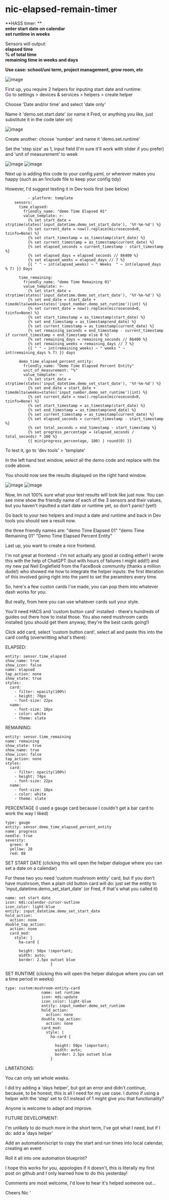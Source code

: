 # nic-elapsed-remain-timer

**HASS timer: **   
**enter start date on calendar**  
**set runtime in weeks** 

Sensors will output:  
**elapsed time**  
**% of total time**   
**remaining time in weeks and days**   


**Use case: school/uni term, project management, grow room, etc**

![image](https://github.com/nic-nicol/nic-elapsed-remain-timer/assets/98160640/ed4e0f50-be5f-4245-bae1-a8297161bed6)

First up, you require 2 helpers for inputing start date and runtime:  
Go to settings > devices & services > helpers > create helper

Choose 'Date and/or time' and select 'date only'

Name it 'demo.set.start.date' (or name it Fred, or anything you like, just substitute it in the code later on)

![image](https://github.com/nic-nicol/nic-elapsed-remain-timer/assets/98160640/7dcc7747-635e-4f11-9e36-fee8c3d64331)

Create another: choose 'number' and name it 'demo.set.runtime' 

Set the 'step size' as 1, input field (I'm sure it'll work with slider if you prefer) and 'unit of measurement' to week
    
![image](https://github.com/nic-nicol/nic-elapsed-remain-timer/assets/98160640/0ca3184a-cd70-4548-a3e8-08a5d57bd80d)
![image](https://github.com/nic-nicol/nic-elapsed-remain-timer/assets/98160640/20f3029f-dce7-4390-8724-dcfe22ba972c)


Next up is adding this code to your config.yaml, or wherever makes you happy (such as an !include file to keep your config tidy)

However, I'd suggest testing it in Dev tools first (see below) 


```
          - platform: template
    sensors:
      time_elapsed:
        friendly_name: "demo Time Elapsed 01"
        value_template: >-
          {% set start_date = strptime(states('input_datetime.demo_set_start_date'), '%Y-%m-%d') %}  
          {% set current_date = now().replace(microsecond=0, tzinfo=None) %}
          {% set start_timestamp = as_timestamp(start_date) %}
          {% set current_timestamp = as_timestamp(current_date) %}
          {% set elapsed_seconds = current_timestamp - start_timestamp %}
          {% set elapsed_days = elapsed_seconds // 86400 %}
          {% set elapsed_weeks = elapsed_days // 7 %}
          {{ " " ~ int(elapsed_weeks) ~ " Weeks  " ~ int(elapsed_days % 7) }} Days

      time_remaining:
        friendly_name: "demo Time Remaining 01"
        value_template: >-
          {% set start_date = strptime(states('input_datetime.demo_set_start_date'), '%Y-%m-%d') %} 
          {% set end_date = start_date + timedelta(weeks=states('input_number.demo_set_runtime')|int) %}
          {% set current_date = now().replace(microsecond=0, tzinfo=None) %}
          {% set start_timestamp = as_timestamp(start_date) %}
          {% set end_timestamp = as_timestamp(end_date) %}
          {% set current_timestamp = as_timestamp(current_date) %}
          {% set remaining_seconds = end_timestamp - current_timestamp if current_timestamp < end_timestamp else 0 %}
          {% set remaining_days = remaining_seconds // 86400 %}
          {% set remaining_weeks = remaining_days // 7 %}
          {{ " " ~ int(remaining_weeks) ~ " weeks " ~ int(remaining_days % 7) }} days

      demo_time_elapsed_percent_entity:
        friendly_name: "Demo Time Elapsed Percent Entity"
        unit_of_measurement: "%"
        value_template: >-
          {% set start_date = strptime(states('input_datetime.demo_set_start_date'), '%Y-%m-%d') %}  
          {% set end_date = start_date + timedelta(weeks=states('input_number.demo_set_runtime')|int) %}
          {% set current_date = now().replace(microsecond=0, tzinfo=None) %}
          {% set start_timestamp = as_timestamp(start_date) %}
          {% set end_timestamp = as_timestamp(end_date) %}
          {% set current_timestamp = as_timestamp(current_date) %}
          {% set elapsed_seconds = current_timestamp - start_timestamp %}
          {% set total_seconds = end_timestamp - start_timestamp %}
          {% set progress_percentage = (elapsed_seconds / total_seconds) * 100 %}
          {{ min(progress_percentage, 100) | round(0) }}
```

To test it, go to 'dev tools' > 'template'

In the left hand test window, select all the demo code and replace with the code above.

You should now see the results displayed on the right hand window.

![image](https://github.com/nic-nicol/nic-elapsed-remain-timer/assets/98160640/74dc3c0f-6c43-4afe-8750-f84de20735c5)
![image](https://github.com/nic-nicol/nic-elapsed-remain-timer/assets/98160640/42065df8-6ed5-4378-98ef-6e69b78dbe8e)


Now, Im not 100% sure what your test results will look like just now. You can see mine show the friendly name of each of the 3 sensors and their values, but you haven't inputted a start date or runtime yet, so don't panic! (yet!)

Go back to your two helpers and imput a date and runtime and back in Dev tools you should see a result now.

the three friendly names are:
"demo Time Elapsed 01"
"demo Time Remaining 01"
"Demo Time Elapsed Percent Entity"

Last up, you want to create a nice frontend. 

I'm not great at frontend - I'm not actually any good at coding either! I wrote this with the help of ChatGPT (but with hours of failures I might add!!) and my new pal Neil Englefield from the FaceBook community (thanks a million dude!) who showed me how to integrate the helper inputs: the first itteration of this involved going right into the yaml to set the peramiters every time.

So, here's a few custon cards I've made, you can pop them into whatever dash works for you.

But really, from here you can use whatever cards suit your style.

You'll need HACS and 'custom button card' installed - there's hundreds of guides out there how to instal those. You also need mushroom cards installed (you should get them anyway, they're the best cards going!) 


Click add card, select 'custom button card', select all and paste this into the card config (overwritting what's there):

ELAPSED:

```type: custom:button-card
entity: sensor.time_elapsed
show_name: true
show_icon: false
name: elapsed
tap_action: none
show_state: true
styles:
  card:
    - filter: opacity(100%)
    - height: 70px
    - font-size: 22px
  name:
    - font-size: 18px
    - color: white
    - theme: slate
```

REMAINING:

```type: custom:button-card
entity: sensor.time_remaining
name: remaining
show_state: true
show_name: true
show_icon: false
tap_action: none
styles:
  card:
    - filter: opacity(100%)
    - height: 74px
    - font-size: 22px
  name:
    - font-size: 18px
    - color: white
    - theme: slate
```

PERCENTAGE (I used a gauge card because I couldn't get a bar card to work the way I liked)
```
type: gauge
entity: sensor.demo_time_elapsed_percent_entity
name: progress
needle: true
severity:
  green: 0
  yellow: 28
  red: 88
```

SET START DATE (clicking this will open the helper dialogue where you can set a date on a calendar)

For these two you need 'custom mushroom entity' card, but if you don't have mushroom, then a plain old button card will do: just set the entity to 'input_datetime.demo_set_start_date' (or Fred, if that's what you called it)


```type: custom:mushroom-entity-card
name: set start date
icon: mdi:calendar-cursor-outline
icon_color: light-blue
entity: input_datetime.demo_set_start_date
hold_action:
  action: none
double_tap_action:
  action: none
  card_mod:
    style: |
      ha-card {
                      
      height: 50px !important;
      width: auto;
      border: 2.5px outset blue
                    }  
```

SET RUNTIME (clicking this will open the helper dialogue where you can set a time period in weeks)

```
type: custom:mushroom-entity-card
                name: set runtime
                icon: mdi:update
                icon_color: light-blue
                entity: input_number.demo_set_runtime
                hold_action:
                  action: none
                double_tap_action:
                  action: none
                card_mod:
                  style: |
                    ha-card {
                      
                      height: 50px !important;
                      width: auto;
                      border: 2.5px outset blue
                    }
```


LIMITATIONS:

You can only set whole weeks.

I did try adding a 'days helper', but got an error and didn't continue, because, to be honest, this is all I need for my use case.
I dunno if using a helper with the 'step' set to 0.1 instead of 1 might give you that functionality?

Anyone is welcome to adapt and improve.

FUTURE DEVELOPMENT:

I'm unlikely to do much more in the short term, I've got what I need, but if I do:
add a 'days helper'

Add an automation/script to copy the start and run times into local calendar, creating an event

Roll it all into one automation blueprint?

I hope this works for you, appologies if it doesn't, this is literally my first post on github and I only learned how to do this yesterday!

Comments are most welcome, I'd love to hear it's helped someone out...

Cheers
Nic 
'


